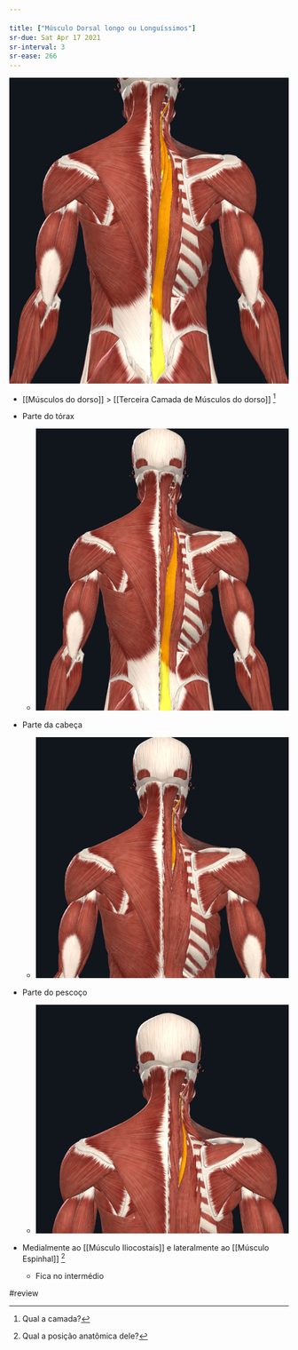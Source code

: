 ```yaml
---

title: ["Músculo Dorsal longo ou Longuíssimos"]
sr-due: Sat Apr 17 2021
sr-interval: 3
sr-ease: 266
---
```


![Pasted image 20210414170213.png](Pasted%20image%2020210414170213.png)
+ [[Músculos do dorso]] > [[Terceira Camada de Músculos do dorso]] [^753583]

[^753583]: Qual a camada?

+ Parte do tórax 
	+ ![Pasted image 20210414170118.png](Pasted%20image%2020210414170118.png)
+ Parte da cabeça 
	+ ![Pasted image 20210414170146.png](Pasted%20image%2020210414170146.png)
+ Parte do pescoço
	+ ![Pasted image 20210414170244.png](Pasted%20image%2020210414170244.png)

+ Medialmente ao [[Músculo Iliocostais]] e lateralmente ao [[Músculo Espinhal]] [^452165]
	+ Fica no intermédio

[^452165]: Qual a posição anatômica dele?

#review 
